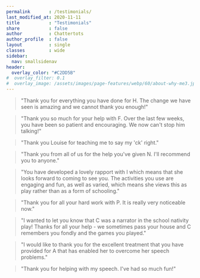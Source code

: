 ```yaml
---
permalink       : /testimonials/
last_modified_at: 2020-11-11
title           : "Testimonials"
share           : false
author          : Chattertots
author_profile  : false
layout          : single
classes         : wide
sidebar:
  nav: smallsidenav
header:
  overlay_color: "#C2DD5B"
#  overlay_filter: 0.1
#  overlay_image: /assets/images/page-features/webp/60/about-why-me3.jpg
---
```


> "Thank you for everything you have done for H. The change we have seen is amazing and we cannot thank you enough!"

> "Thank you so much for your help with F. Over the last few weeks, you have been so patient and encouraging. We now can't stop him talking!"

> "Thank you Louise for teaching me to say my 'ck' right."

> "Thank you from all of us for the help you've given N. I'll recommend you to anyone."

> "You have developed a lovely rapport with I which means that she looks forward to coming to see you. The activities you use are engaging and fun, as well as varied, which means she views this as play rather than as a form of schooling."

> "Thank you for all your hard work with P. It is really very noticeable now."

> "I wanted to let you know that C was a narrator in the school nativity play! Thanks for all your help - we sometimes pass your house and C remembers you fondly and the games you played."

> "I would like to thank you for the excellent treatment that you have provided for A that has enabled her to overcome her speech problems."

> "Thank you for helping with my speech. I've had so much fun!"
